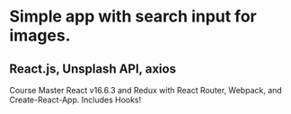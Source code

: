 # Simple app with search input for images.

## React.js, Unsplash API, axios

Course  Master React v16.6.3 and Redux with React Router, Webpack, and Create-React-App. Includes Hooks!